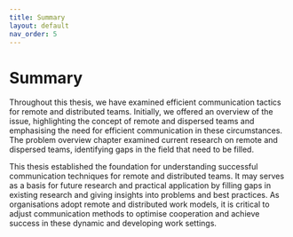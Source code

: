 ```yaml
---
title: Summary
layout: default
nav_order: 5
---
```


# Summary


Throughout this thesis, we have examined efficient communication tactics for remote and distributed teams. Initially, we offered an overview of the issue, highlighting the concept of remote and dispersed teams and emphasising the need for efficient communication in these circumstances. The problem overview chapter examined current research on remote and dispersed teams, identifying gaps in the field that need to be filled.

This thesis established the foundation for understanding successful communication techniques for remote and distributed teams. It may serves as a basis for future research and practical application by filling gaps in existing research and giving insights into problems and best practices. As organisations adopt remote and distributed work models, it is critical to adjust communication methods to optimise cooperation and achieve success in these dynamic and developing work settings.